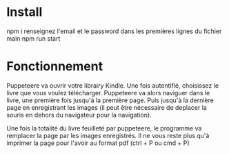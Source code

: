 # Install

npm i
renseignez l'email et le password dans les premières lignes du fichier main
npm run start

# Fonctionnement

Puppeteere va ouvrir votre librairy Kindle. Une fois autentifié, choisissez le livre que vous voulez télécharger.
Puppeteere va alors naviguer dans le livre, une première fois jusqu'à la première page.
Puis jusqu'à la dernière page en enregistrant les images (il peut être nécessaire de deplacer la souris en dehors du navigateur pour la navigation).

Une fois la totalité du livre feuilleté par puppeteere, le programme va remplacer la page par les images enregistrés.
Il ne vous reste plus qu'à imprimer la page pour l'avoir au format pdf (ctrl + P ou cmd + P)
